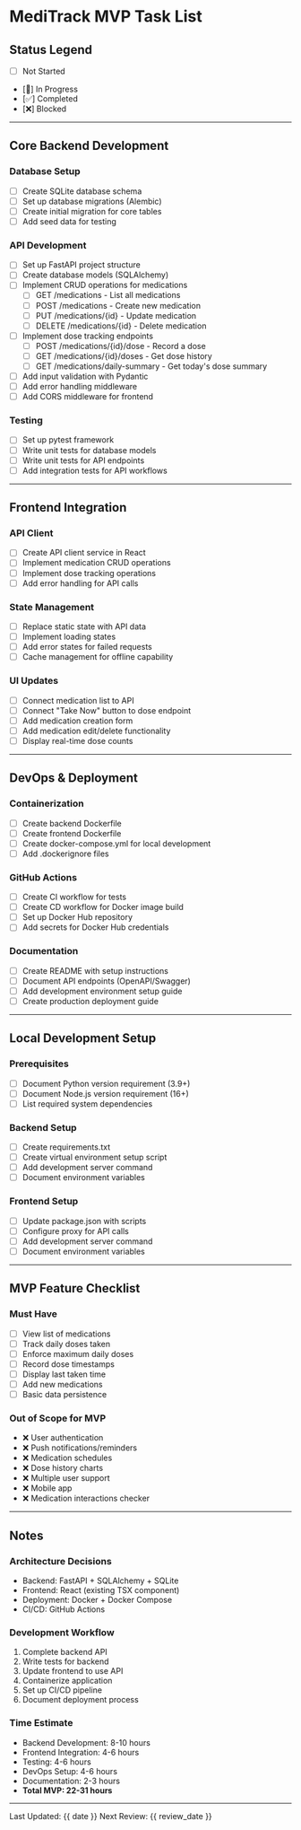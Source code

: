 # MediTrack MVP Task List

## Status Legend
- [ ] Not Started
- [🔄] In Progress
- [✅] Completed
- [❌] Blocked

---

## Core Backend Development

### Database Setup
- [ ] Create SQLite database schema
- [ ] Set up database migrations (Alembic)
- [ ] Create initial migration for core tables
- [ ] Add seed data for testing

### API Development
- [ ] Set up FastAPI project structure
- [ ] Create database models (SQLAlchemy)
- [ ] Implement CRUD operations for medications
  - [ ] GET /medications - List all medications
  - [ ] POST /medications - Create new medication
  - [ ] PUT /medications/{id} - Update medication
  - [ ] DELETE /medications/{id} - Delete medication
- [ ] Implement dose tracking endpoints
  - [ ] POST /medications/{id}/dose - Record a dose
  - [ ] GET /medications/{id}/doses - Get dose history
  - [ ] GET /medications/daily-summary - Get today's dose summary
- [ ] Add input validation with Pydantic
- [ ] Add error handling middleware
- [ ] Add CORS middleware for frontend

### Testing
- [ ] Set up pytest framework
- [ ] Write unit tests for database models
- [ ] Write unit tests for API endpoints
- [ ] Add integration tests for API workflows

---

## Frontend Integration

### API Client
- [ ] Create API client service in React
- [ ] Implement medication CRUD operations
- [ ] Implement dose tracking operations
- [ ] Add error handling for API calls

### State Management
- [ ] Replace static state with API data
- [ ] Implement loading states
- [ ] Add error states for failed requests
- [ ] Cache management for offline capability

### UI Updates
- [ ] Connect medication list to API
- [ ] Connect "Take Now" button to dose endpoint
- [ ] Add medication creation form
- [ ] Add medication edit/delete functionality
- [ ] Display real-time dose counts

---

## DevOps & Deployment

### Containerization
- [ ] Create backend Dockerfile
- [ ] Create frontend Dockerfile  
- [ ] Create docker-compose.yml for local development
- [ ] Add .dockerignore files

### GitHub Actions
- [ ] Create CI workflow for tests
- [ ] Create CD workflow for Docker image build
- [ ] Set up Docker Hub repository
- [ ] Add secrets for Docker Hub credentials

### Documentation
- [ ] Create README with setup instructions
- [ ] Document API endpoints (OpenAPI/Swagger)
- [ ] Add development environment setup guide
- [ ] Create production deployment guide

---

## Local Development Setup

### Prerequisites
- [ ] Document Python version requirement (3.9+)
- [ ] Document Node.js version requirement (16+)
- [ ] List required system dependencies

### Backend Setup
- [ ] Create requirements.txt
- [ ] Create virtual environment setup script
- [ ] Add development server command
- [ ] Document environment variables

### Frontend Setup
- [ ] Update package.json with scripts
- [ ] Configure proxy for API calls
- [ ] Add development server command
- [ ] Document environment variables

---

## MVP Feature Checklist

### Must Have
- [ ] View list of medications
- [ ] Track daily doses taken
- [ ] Enforce maximum daily doses
- [ ] Record dose timestamps
- [ ] Display last taken time
- [ ] Add new medications
- [ ] Basic data persistence

### Out of Scope for MVP
- ❌ User authentication
- ❌ Push notifications/reminders
- ❌ Medication schedules
- ❌ Dose history charts
- ❌ Multiple user support
- ❌ Mobile app
- ❌ Medication interactions checker

---

## Notes

### Architecture Decisions
- Backend: FastAPI + SQLAlchemy + SQLite
- Frontend: React (existing TSX component)
- Deployment: Docker + Docker Compose
- CI/CD: GitHub Actions

### Development Workflow
1. Complete backend API
2. Write tests for backend
3. Update frontend to use API
4. Containerize application
5. Set up CI/CD pipeline
6. Document deployment process

### Time Estimate
- Backend Development: 8-10 hours
- Frontend Integration: 4-6 hours
- Testing: 4-6 hours
- DevOps Setup: 4-6 hours
- Documentation: 2-3 hours
- **Total MVP: 22-31 hours**

---

Last Updated: {{ date }}
Next Review: {{ review_date }}